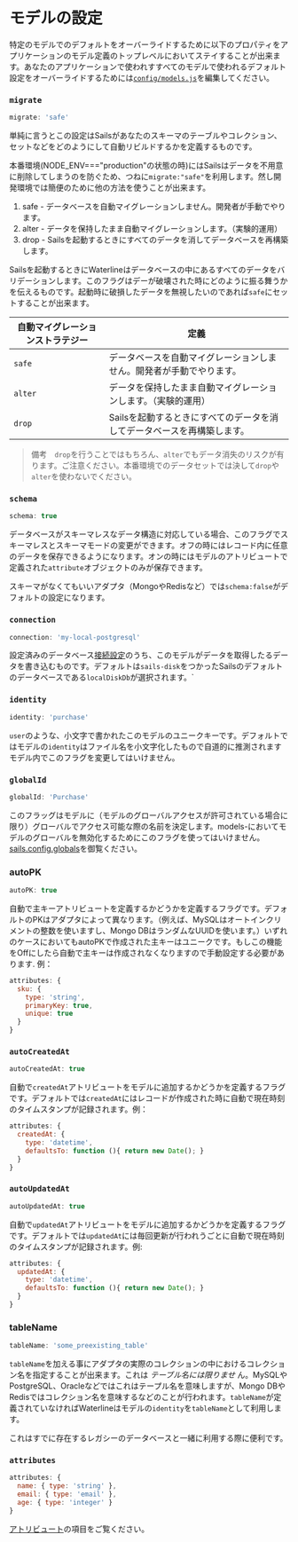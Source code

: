 # モデルの設定

特定のモデルでのデフォルトをオーバーライドするために以下のプロパティをアプリケーションのモデル定義のトップレベルにおいてステイすることが出来ます。あなたのアプリケーションで使われすすべてのモデルで使われるデフォルト設定をオーバーライドするためには[`config/models.js`](https://github.com/balderdashy/sails-docs/blob/master/PAGE_NEEDED.md)を編集してください。






### `migrate`

```javascript
migrate: 'safe'
```

単純に言うとこの設定はSailsがあなたのスキーマのテーブルやコレクション、セットなどをどのようにして自動リビルドするかを定義するものです。

本番環境(NODE_ENV==="production"の状態の時)にはSailsはデータを不用意に削除してしまうのを防ぐため、つねに`migrate:"safe"`を利用します。然し開発環境では簡便のために他の方法を使うことが出来ます。

 1. safe  - データベースを自動マイグレーションしません。開発者が手動でやります。
 2. alter - データを保持したまま自動マイグレーションします。（実験的運用）
 3. drop  - Sailsを起動するときにすべてのデータを消してデータベースを再構築します。

Sailsを起動するときにWaterlineはデータベースの中にあるすべてのデータをバリデーションします。このフラグはデーが破壊された時にどのように振る舞うかを伝えるものです。起動時に破損したデータを無視したいのであれば`safe`にセットすることが出来ます。


|  自動マイグレーションストラテジー  | 定義 |
|-------------|----------------------------------------------|
|`safe`       | データベースを自動マイグレーションしません。開発者が手動でやります。
|`alter`      | データを保持したまま自動マイグレーションします。（実験的運用）
|`drop`       | Sailsを起動するときにすべてのデータを消してデータベースを再構築します。


> 備考　`drop`を行うことではもちろん、`alter`でもデータ消失のリスクが有ります。ご注意ください。本番環境でのデータセットでは決して`drop`や`alter`を使わないでください。



### `schema`

```javascript
schema: true
```

データベースがスキーマレスなデータ構造に対応している場合、このフラグでスキーマレスとスキーマモードの変更ができます。オフの時にはレコード内に任意のデータを保存できるようになります。オンの時にはモデルのアトリビュートで定義された`attribute`オブジェクトのみが保存できます。

スキーマがなくてもいいアダプタ（MongoやRedisなど）では`schema:false`がデフォルトの設定になります。



### `connection`

```javascript
connection: 'my-local-postgresql'
```

設定済みのデータベース[接続設定](http://beta.sailsjs.org/#/documentation/reference/sails.config/sails.config.connections.html)のうち、このモデルがデータを取得したるデータを書き込むものです。デフォルトは`sails-disk`をつかったSailsのデフォルトのデータベースである`localDiskDb`が選択されます。`


### `identity`

```javascript
identity: 'purchase'
```

`user`のような、小文字で書かれたこのモデルのユニークキーです。デフォルトではモデルの`identity`はファイル名を小文字化したもので自道的に推測されますモデル内でこのフラグを変更してはいけません。

### `globalId`

```javascript
globalId: 'Purchase'
```

このフラッグはモデルに（モデルのグローバルアクセスが許可されている場合に限り）グローバルでアクセス可能な際の名前を決定します。models-においてモデルのグローバルを無効化するためにこのフラグを使ってはいけません。[sails.config.globals]()を御覧ください。



### autoPK

```javascript
autoPK: true
```

自動で主キーアトリビュートを定義するかどうかを定義するフラグです。デフォルトのPKはアダプタによって異なります。（例えば、MySQLはオートインクリメントの整数を使いますし、Mongo DBはランダムなUUIDを使います。）いずれのケースにおいてもautoPKで作成された主キーはユニークです。もしこの機能をOffにしたら自動で主キーは作成されなくなりますので手動設定する必要があります.
例：

```js
attributes: {
  sku: {
    type: 'string',
    primaryKey: true,
    unique: true
  }
}
```

### `autoCreatedAt`

```javascript
autoCreatedAt: true
```

自動で`createdAt`アトリビュートをモデルに追加するかどうかを定義するフラグです。デフォルトでは`createdAt`にはレコードが作成された時に自動で現在時刻のタイムスタンプが記録されます。例：

```js
attributes: {
  createdAt: {
    type: 'datetime',
    defaultsTo: function (){ return new Date(); }
  }
}
```

### `autoUpdatedAt`

```javascript
autoUpdatedAt: true
```
自動で`updatedAt`アトリビュートをモデルに追加するかどうかを定義するフラグです。デフォルトでは`updatedAt`には毎回更新が行われうごとに自動で現在時刻のタイムスタンプが記録されます。例: 

```js
attributes: {
  updatedAt: {
    type: 'datetime',
    defaultsTo: function (){ return new Date(); }
  }
}
```


### tableName

```javascript
tableName: 'some_preexisting_table'
```

`tableName`を加える事にアダプタの実際のコレクションの中におけるコレクション名を指定することが出来ます。これは _テーブル名には限りませ_ ん。MySQLやPostgreSQL、Oracleなどではこれはテープル名を意味しますが、Mongo DBやRedisではコレクション名を意味するなどのことが行われます。`tableName`が定義されていなければWaterlineはモデルの`identity`を`tableName`として利用します。

これはすでに存在するレガシーのデータベースと一緒に利用する際に便利です。

<!-- in WL2, this is `cid` (but is backwards-compatible) -->



### `attributes`

```js
attributes: {
  name: { type: 'string' },
  email: { type: 'email' },
  age: { type: 'integer' }
}
```

[アトリビュート]()の項目をご覧ください。



<docmeta name="uniqueID" value="Modelconfiguration960213">
<docmeta name="displayName" value="Model Settings">

